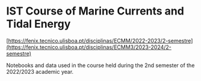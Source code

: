 # IST Course of Marine Currents and Tidal Energy 
[https://fenix.tecnico.ulisboa.pt/disciplinas/ECMM/2022-2023/2-semestre](https://fenix.tecnico.ulisboa.pt/disciplinas/ECMM3/2023-2024/2-semestre)

Notebooks and data used in the course held during the 2nd semester of the 2022/2023 academic year.
